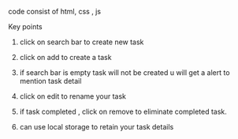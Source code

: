 
code consist of html, css , js 

Key points

1. click on search bar to create new task 

2. click on add to create a task

3. if search bar is empty task will not be created u will get a alert to mention task detail

4. click on edit to rename your task

5. if task completed , click on remove to eliminate completed task.

6. can use local storage to retain your task details
